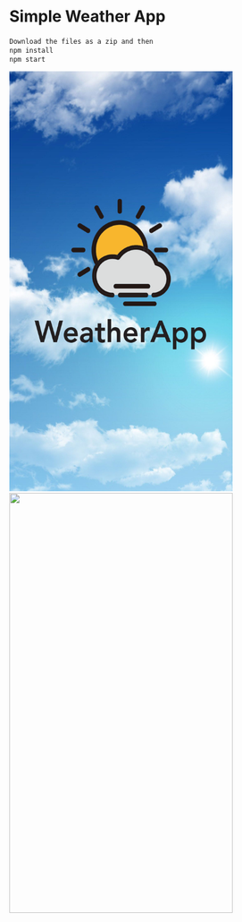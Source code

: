 # Simple Weather App

```
Download the files as a zip and then 
npm install
npm start
```

<img src="https://github.com/erenberkaydinc/WeatherApp/blob/master/assets/splash.png" width="400" height="750" />

<img src="https://s9.gifyu.com/images/app.gif" width="400" height="750" />
